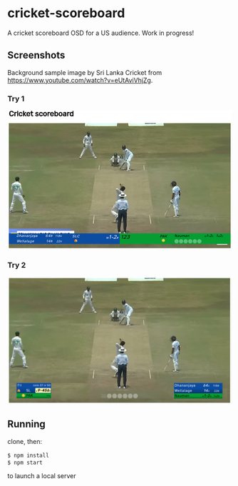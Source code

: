 # cricket-scoreboard

A cricket scoreboard OSD for a US audience.  Work in progress!

## Screenshots

Background sample image by Sri Lanka Cricket from
<https://www.youtube.com/watch?v=eUtAviVhjZg>.

### Try 1

![screenshot](screenshot-try1.jpg)

### Try 2

![screenshot](screenshot-try2.jpg)

## Running

clone, then:

```
$ npm install
$ npm start
```

to launch a local server

